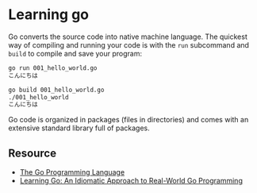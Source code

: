 # Learning go

Go converts the source code into native machine language. The quickest way of
compiling and running your code is with the `run` subcommand and `build` to
compile and save your program:

```bash
go run 001_hello_world.go
こんにちは

go build 001_hello_world.go
./001_hello_world
こんにちは
```

Go code is organized in packages (files in directories) and comes with an
extensive standard library full of packages.

## Resource

- [The Go Programming Language](https://www.oreilly.com/library/view/the-go-programming/9780134190570/)
- [Learning Go: An Idiomatic Approach to Real-World Go Programming](https://www.oreilly.com/library/view/learning-go-2nd/9781098139285)